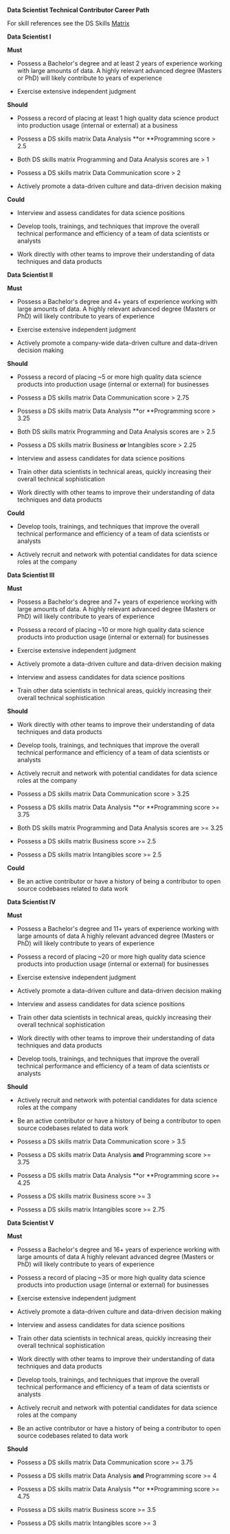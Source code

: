 **Data Scientist Technical Contributor Career Path**

For skill references see the DS Skills [Matrix](https://docs.google.com/spreadsheets/d/1s58CWCxoXHGMJVRKqeBhSQDtZcPcr0jv3jICTdTiqQc/edit#gid=1351689601)

**Data Scientist I**

**Must**

* Possess a Bachelor's degree and at least 2 years of experience working with large amounts of data.  A highly relevant advanced degree (Masters or PhD) will likely contribute to years of experience

* Exercise extensive independent judgment

**Should**

* Possess a record of placing at least 1 high quality data science product into production usage (internal or external) at a business

* Possess a DS skills matrix Data Analysis **or **Programming score > 2.5

* Both DS skills matrix Programming and Data Analysis scores are > 1

* Possess a DS skills matrix Data Communication score > 2

* Actively promote a data-driven culture and data-driven decision making

**Could**

* Interview and assess candidates for data science positions

* Develop tools, trainings, and techniques that improve the overall technical performance and efficiency of a team of data scientists or analysts

* Work directly with other teams to improve their understanding of data techniques and data products

**Data Scientist II**

**Must**

* Possess a Bachelor's degree and 4+ years of experience working with large amounts of data.  A highly relevant advanced degree (Masters or PhD) will likely contribute to years of experience

* Exercise extensive independent judgment 

* Actively promote a company-wide data-driven culture and data-driven decision making

**Should**

* Possess a record of placing ~5 or more high quality data science products into production usage (internal or external) for businesses

* Possess a DS skills matrix Data Communication score > 2.75

* Possess a DS skills matrix Data Analysis **or **Programming score > 3.25

* Both DS skills matrix Programming and Data Analysis scores are > 2.5

* Possess a DS skills matrix Business **or** Intangibles score > 2.25

* Interview and assess candidates for data science positions

* Train other data scientists in technical areas, quickly increasing their overall technical sophistication

* Work directly with other teams to improve their understanding of data techniques and data products

**Could**

* Develop tools, trainings, and techniques that improve the overall technical performance and efficiency of a team of data scientists or analysts

* Actively recruit and network with potential candidates for data science roles at the company

**Data Scientist III**

**Must**

* Possess a Bachelor's degree and 7+ years of experience working with large amounts of data.  A highly relevant advanced degree (Masters or PhD) will likely contribute to years of experience

* Possess a record of placing ~10 or more high quality data science products into production usage (internal or external) for businesses

* Exercise extensive independent judgment

* Actively promote a data-driven culture and data-driven decision making

* Interview and assess candidates for data science positions

* Train other data scientists in technical areas, quickly increasing their overall technical sophistication

**Should**

* Work directly with other teams to improve their understanding of data techniques and data products

* Develop tools, trainings, and techniques that improve the overall technical performance and efficiency of a team of data scientists or analysts

* Actively recruit and network with potential candidates for data science roles at the company

* Possess a DS skills matrix Data Communication score > 3.25

* Possess a DS skills matrix Data Analysis **or **Programming score >= 3.75

* Both DS skills matrix Programming and Data Analysis scores are >= 3.25

* Possess a DS skills matrix Business score >= 2.5

* Possess a DS skills matrix Intangibles score >= 2.5

**Could**

* Be an active contributor or have a history of being a contributor to open source codebases related to data work

**Data Scientist IV**

**Must**

* Possess a Bachelor's degree and 11+ years of experience working with large amounts of data  A highly relevant advanced degree (Masters or PhD) will likely contribute to years of experience

* Possess a record of placing ~20 or more high quality data science products into production usage (internal or external) for businesses

* Exercise extensive independent judgment

* Actively promote a data-driven culture and data-driven decision making

* Interview and assess candidates for data science positions

* Train other data scientists in technical areas, quickly increasing their overall technical sophistication

* Work directly with other teams to improve their understanding of data techniques and data products

* Develop tools, trainings, and techniques that improve the overall technical performance and efficiency of a team of data scientists or analysts

**Should**

* Actively recruit and network with potential candidates for data science roles at the company

* Be an active contributor or have a history of being a contributor to open source codebases related to data work

* Possess a DS skills matrix Data Communication score > 3.5

* Possess a DS skills matrix Data Analysis **and** Programming score >= 3.75

* Possess a DS skills matrix Data Analysis **or **Programming score >= 4.25

* Possess a DS skills matrix Business score >= 3

* Possess a DS skills matrix Intangibles score >= 2.75

**Data Scientist V**

**Must**

* Possess a Bachelor's degree and 16+ years of experience working with large amounts of data  A highly relevant advanced degree (Masters or PhD) will likely contribute to years of experience

* Possess a record of placing ~35 or more high quality data science products into production usage (internal or external) for businesses

* Exercise extensive independent judgment

* Actively promote a data-driven culture and data-driven decision making

* Interview and assess candidates for data science positions

* Train other data scientists in technical areas, quickly increasing their overall technical sophistication

* Work directly with other teams to improve their understanding of data techniques and data products

* Develop tools, trainings, and techniques that improve the overall technical performance and efficiency of a team of data scientists or analysts

* Actively recruit and network with potential candidates for data science roles at the company

* Be an active contributor or have a history of being a contributor to open source codebases related to data work

**Should**

* Possess a DS skills matrix Data Communication score >= 3.75

* Possess a DS skills matrix Data Analysis **and** Programming score >= 4

* Possess a DS skills matrix Data Analysis **or **Programming score >= 4.75

* Possess a DS skills matrix Business score >= 3.5

* Possess a DS skills matrix Intangibles score >= 3


